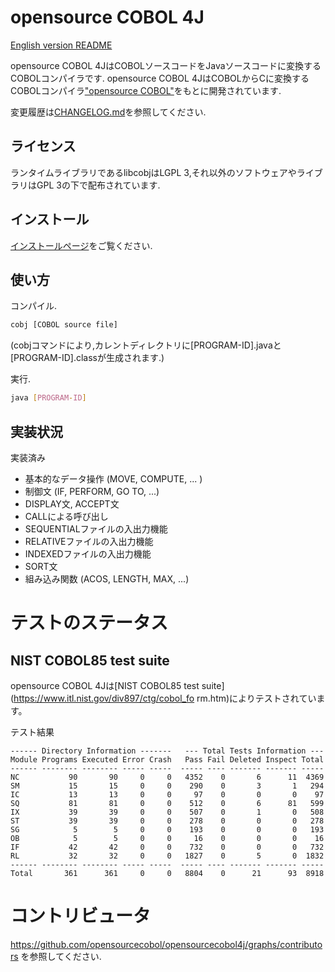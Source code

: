 # opensource COBOL 4J

[English version README](./README.md)

opensource COBOL 4JはCOBOLソースコードをJavaソースコードに変換するCOBOLコンパイラです.
opensource COBOL 4JはCOBOLからCに変換するCOBOLコンパイラ["opensource COBOL"](https://github.com/opensourcecobol/opensource-cobol)をもとに開発されています.

変更履歴は[CHANGELOG.md](./CHANGELOG.md)を参照してください.

## ライセンス
ランタイムライブラリであるlibcobjはLGPL 3,それ以外のソフトウェアやライブラリはGPL 3の下で配布されています.

## インストール

[インストールページ](https://github.com/opensourcecobol/opensourcecobol4j/wiki/Installation_JP)をご覧ください.

## 使い方

コンパイル.
```bash
cobj [COBOL source file]
```
(cobjコマンドにより,カレントディレクトリに[PROGRAM-ID].javaと[PROGRAM-ID].classが生成されます.)

実行.
```bash
java [PROGRAM-ID]
```

## 実装状況

実装済み

* 基本的なデータ操作 (MOVE, COMPUTE, ... )
* 制御文 (IF, PERFORM, GO TO, ...)
* DISPLAY文, ACCEPT文
* CALLによる呼び出し
* SEQUENTIALファイルの入出力機能
* RELATIVEファイルの入出力機能
* INDEXEDファイルの入出力機能
* SORT文
* 組み込み関数 (ACOS, LENGTH, MAX, ...)

# テストのステータス

## NIST COBOL85 test suite

opensource COBOL 4Jは[NIST COBOL85 test suite](https://www.itl.nist.gov/div897/ctg/cobol_fo
rm.htm)によりテストされています。

テスト結果

```
------ Directory Information -------   --- Total Tests Information ---
Module Programs Executed Error Crash   Pass Fail Deleted Inspect Total
------ -------- -------- ----- -----  ----- ---- ------- ------- -----
NC           90       90     0     0   4352    0       6      11  4369
SM           15       15     0     0    290    0       3       1   294
IC           13       13     0     0     97    0       0       0    97
SQ           81       81     0     0    512    0       6      81   599
IX           39       39     0     0    507    0       1       0   508
ST           39       39     0     0    278    0       0       0   278
SG            5        5     0     0    193    0       0       0   193
OB            5        5     0     0     16    0       0       0    16
IF           42       42     0     0    732    0       0       0   732
RL           32       32     0     0   1827    0       5       0  1832
------ -------- -------- ----- -----  ----- ---- ------- ------- -----
Total       361      361     0     0   8804    0      21      93  8918
```

# コントリビュータ

https://github.com/opensourcecobol/opensourcecobol4j/graphs/contributors を参照してください.
